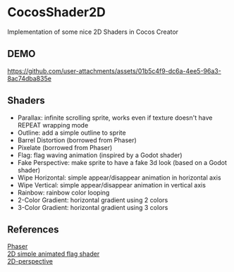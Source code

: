 # CocosShader2D
 
Implementation of some nice 2D Shaders in Cocos Creator

## DEMO


https://github.com/user-attachments/assets/01b5c4f9-dc6a-4ee5-96a3-8ac74dba835e


## Shaders
- Parallax: infinite scrolling sprite, works even if texture doesn't have REPEAT wrapping mode
- Outline: add a simple outline to sprite
- Barrel Distortion (borrowed from Phaser)
- Pixelate (borrowed from Phaser)
- Flag: flag waving animation (inspired by a Godot shader)
- Fake Perspective: make sprite to have a fake 3d look (based on a Godot shader)
- Wipe Horizontal: simple appear/disappear animation in horizontal axis
- Wipe Vertical: simple appear/disappear animation in vertical axis
- Rainbow: rainbow color looping
- 2-Color Gradient: horizontal gradient using 2 colors
- 3-Color Gradient: horizontal gradient using 3 colors

## References
[Phaser](https://github.com/phaserjs/phaser) <br>
[2D simple animated flag shader](https://godotshaders.com/shader/2d-simple-animated-flag-shader/) <br>
[2D-perspective](https://godotshaders.com/shader/2d-perspective/)
